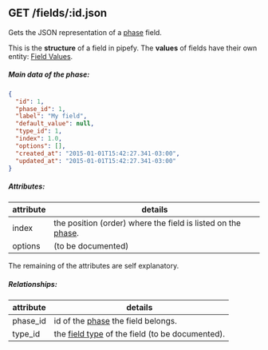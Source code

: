 ## GET /fields/:id.json

Gets the JSON representation of a [phase](phase.md) field.

This is the **structure** of a field in pipefy. The **values** of fields have their own entity: [Field Values](field_value.md).

##### Main data of the phase:

```json
{
  "id": 1,
  "phase_id": 1,
  "label": "My field",
  "default_value": null,
  "type_id": 1,
  "index": 1.0,
  "options": [],
  "created_at": "2015-01-01T15:42:27.341-03:00",
  "updated_at": "2015-01-01T15:42:27.341-03:00"
}
```
##### Attributes:

| attribute | details |
| -- | -- |
| index | the position (order) where the field is listed on the [phase](phase.md). |
| options | (to be documented) |

The remaining of the attributes are self explanatory.

##### Relationships:

| attribute | details |
| -- | -- |
| phase_id | id of the [phase](phase.md) the field belongs. |
| type_id | the [field type](field_type.md) of the field (to be documented). |

